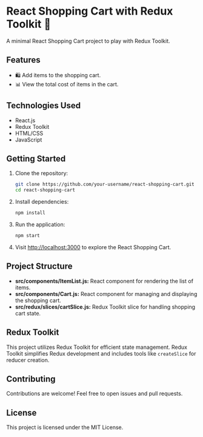 # React Shopping Cart with Redux Toolkit 🛒


A minimal React Shopping Cart project to play with Redux Toolkit.


## Features

- 🛍️ Add items to the shopping cart.
- 📊 View the total cost of items in the cart.

## Technologies Used

- React.js
- Redux Toolkit
- HTML/CSS
- JavaScript

## Getting Started

1. Clone the repository:

    ```bash
    git clone https://github.com/your-username/react-shopping-cart.git
    cd react-shopping-cart
    ```

2. Install dependencies:

    ```bash
    npm install
    ```

3. Run the application:

    ```bash
    npm start
    ```

4. Visit [http://localhost:3000](http://localhost:3000) to explore the React Shopping Cart.

## Project Structure

- **src/components/ItemList.js:** React component for rendering the list of items.
- **src/components/Cart.js:** React component for managing and displaying the shopping cart.
- **src/redux/slices/cartSlice.js:** Redux Toolkit slice for handling shopping cart state.

## Redux Toolkit

This project utilizes Redux Toolkit for efficient state management. Redux Toolkit simplifies Redux development and includes tools like `createSlice` for reducer creation.

## Contributing

Contributions are welcome! Feel free to open issues and pull requests.

## License

This project is licensed under the MIT License.
